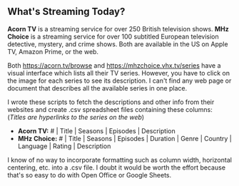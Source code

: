 ## What's Streaming Today?

**Acorn TV** is a streaming service for over 250 British television
shows.  **MHz Choice** is a streaming service for over 100 subtitled
European television detective, mystery, and crime shows.  Both are
available in the US on Apple TV, Amazon Prime, or the web.

Both https://acorn.tv/browse and https://mhzchoice.vhx.tv/series
have a visual interface which lists all their TV series. However,
you have to click on the image for each series to see its description.
I can't find any web page or document that describes all the available
series in one place.

I wrote these scripts to fetch the descriptions and other info from
their websites and create .csv spreadsheet files containing these
columns: (*Titles are hyperlinks to the series on the web*)

+ **Acorn TV:** # | Title | Seasons | Episodes | Description  
+ **MHz Choice:** # | Title | Seasons | Episodes | Duration | Genre
| Country | Language | Rating | Description

I know of no way to incorporate formatting such as column width,
horizontal centering, etc. into a .csv file. I doubt it would be
worth the effort because that's so easy to do with Open Office or
Google Sheets.
